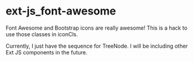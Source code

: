 ext-js_font-awesome
===================

Font Awesome and Bootstrap icons are really awesome! This is a hack to use those classes in iconCls.

Currently, I just have the sequence for TreeNode. I will be including other Ext JS components in the future.
